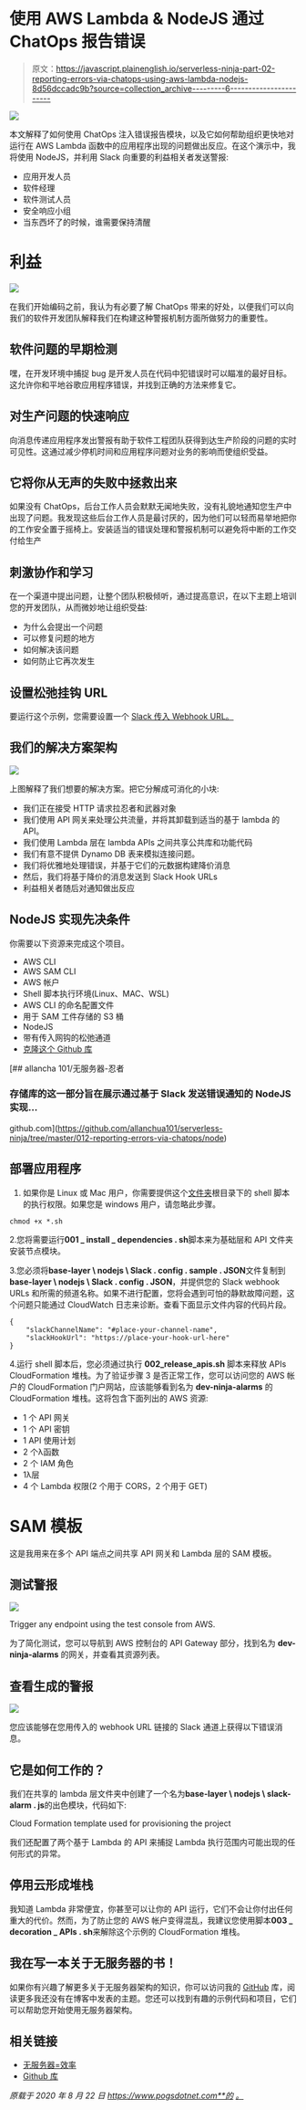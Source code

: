 # 使用 AWS Lambda & NodeJS 通过 ChatOps 报告错误

> 原文：<https://javascript.plainenglish.io/serverless-ninja-part-02-reporting-errors-via-chatops-using-aws-lambda-nodejs-8d56dccadc9b?source=collection_archive---------6----------------------->

![](img/0187b90dc5401fb8691ec63d4758fa23.png)

本文解释了如何使用 ChatOps 注入错误报告模块，以及它如何帮助组织更快地对运行在 AWS Lambda 函数中的应用程序出现的问题做出反应。在这个演示中，我将使用 NodeJS，并利用 Slack 向重要的利益相关者发送警报:

*   应用开发人员
*   软件经理
*   软件测试人员
*   安全响应小组
*   当东西坏了的时候，谁需要保持清醒

# 利益

![](img/59e3729c615801940b2f1c733cce6c45.png)

在我们开始编码之前，我认为有必要了解 ChatOps 带来的好处，以便我们可以向我们的软件开发团队解释我们在构建这种警报机制方面所做努力的重要性。

## 软件问题的早期检测

嘿，在开发环境中捕捉 bug 是开发人员在代码中犯错误时可以瞄准的最好目标。这允许你和平地谷歌应用程序错误，并找到正确的方法来修复它。

## 对生产问题的快速响应

向消息传递应用程序发出警报有助于软件工程团队获得到达生产阶段的问题的实时可见性。这通过减少停机时间和应用程序问题对业务的影响而使组织受益。

## 它将你从无声的失败中拯救出来

如果没有 ChatOps，后台工作人员会默默无闻地失败，没有礼貌地通知您生产中出现了问题。我发现这些后台工作人员是最讨厌的，因为他们可以轻而易举地把你的工作安全置于摇椅上。安装适当的错误处理和警报机制可以避免将中断的工作交付给生产

## 刺激协作和学习

在一个渠道中提出问题，让整个团队积极倾听，通过提高意识，在以下主题上培训您的开发团队，从而微妙地让组织受益:

*   为什么会提出一个问题
*   可以修复问题的地方
*   如何解决该问题
*   如何防止它再次发生

## 设置松弛挂钩 URL

要运行这个示例，您需要设置一个 [Slack 传入 Webhook URL。](https://slack.com/intl/en-sg/help/articles/115005265063-Incoming-webhooks-for-Slack)

## 我们的解决方案架构

![](img/0cc259607ee78c7027b4d92eaadb9bae.png)

上图解释了我们想要的解决方案。把它分解成可消化的小块:

*   我们正在接受 HTTP 请求拉忍者和武器对象
*   我们使用 API 网关来处理公共流量，并将其卸载到适当的基于 lambda 的 API。
*   我们使用 Lambda 层在 lambda APIs 之间共享公共库和功能代码
*   我们有意不提供 Dynamo DB 表来模拟连接问题。
*   我们将优雅地处理错误，并基于它们的元数据构建降价消息
*   然后，我们将基于降价的消息发送到 Slack Hook URLs
*   利益相关者随后对通知做出反应

## NodeJS 实现先决条件

你需要以下资源来完成这个项目。

*   AWS CLI
*   AWS SAM CLI
*   AWS 帐户
*   Shell 脚本执行环境(Linux、MAC、WSL)
*   AWS CLI 的命名配置文件
*   用于 SAM 工件存储的 S3 桶
*   NodeJS
*   带有传入网钩的松弛通道
*   [克隆这个 Github 库](https://github.com/allanchua101/serverless-ninja/tree/master/012-reporting-errors-via-chatops/node)

[](https://github.com/allanchua101/serverless-ninja/tree/master/012-reporting-errors-via-chatops/node) [## allancha 101/无服务器-忍者

### 存储库的这一部分旨在展示通过基于 Slack 发送错误通知的 NodeJS 实现…

github.com](https://github.com/allanchua101/serverless-ninja/tree/master/012-reporting-errors-via-chatops/node) 

## 部署应用程序

1.  如果你是 Linux 或 Mac 用户，你需要提供这个[文件夹](https://github.com/allanchua101/serverless-ninja/tree/master/012-reporting-errors-via-chatops/node)根目录下的 shell 脚本的执行权限。如果您是 windows 用户，请忽略此步骤。

```
chmod +x *.sh
```

2.您将需要运行**001 _ install _ dependencies . sh**脚本来为基础层和 API 文件夹安装节点模块。

3.您必须将**base-layer \ nodejs \ Slack . config . sample . JSON**文件复制到**base-layer \ nodejs \ Slack . config . JSON**，并提供您的 Slack webhook URLs 和所需的频道名称。如果不进行配置，您将会遇到可怕的静默故障问题，这个问题只能通过 CloudWatch 日志来诊断。查看下面显示文件内容的代码片段。

```
{  
    "slackChannelName": "#place-your-channel-name",
    "slackHookUrl": "https://place-your-hook-url-here"
}
```

4.运行 shell 脚本后，您必须通过执行 **002_release_apis.sh** 脚本来释放 APIs CloudFormation 堆栈。为了验证步骤 3 是否正常工作，您可以访问您的 AWS 帐户的 CloudFormation 门户网站，应该能够看到名为 **dev-ninja-alarms** 的 CloudFormation 堆栈。这将包含下面列出的 AWS 资源:

*   1 个 API 网关
*   1 个 API 密钥
*   1 API 使用计划
*   2 个λ函数
*   2 个 IAM 角色
*   1λ层
*   4 个 Lambda 权限(2 个用于 CORS，2 个用于 GET)

# SAM 模板

这是我用来在多个 API 端点之间共享 API 网关和 Lambda 层的 SAM 模板。

## 测试警报

![](img/41744ad01980d9810312a1d99823f546.png)

Trigger any endpoint using the test console from AWS.

为了简化测试，您可以导航到 AWS 控制台的 API Gateway 部分，找到名为 **dev-ninja-alarms** 的网关，并查看其资源列表。

## 查看生成的警报

![](img/82b076270c5b4b5686c693f6954e6f34.png)

您应该能够在您用传入的 webhook URL 链接的 Slack 通道上获得以下错误消息。

## 它是如何工作的？

我们在共享的 lambda 层文件夹中创建了一个名为**base-layer \ nodejs \ slack-alarm . js**的出色模块，代码如下:

Cloud Formation template used for provisioning the project

我们还配置了两个基于 Lambda 的 API 来捕捉 Lambda 执行范围内可能出现的任何形式的异常。

## 停用云形成堆栈

我知道 Lambda 非常便宜，你甚至可以让你的 API 运行，它们不会让你付出任何重大的代价。然而，为了防止您的 AWS 帐户变得混乱，我建议您使用脚本**003 _ decoration _ APIs . sh**来解除这个示例的 CloudFormation 堆栈。

## 我在写一本关于无服务器的书！

如果你有兴趣了解更多关于无服务器架构的知识，你可以访问我的 [GitHub](https://github.com/allanchua101/serverless-ninja) 库，阅读更多我还没有在博客中发表的主题。您还可以找到有趣的示例代码和项目，它们可以帮助您开始使用无服务器架构。

## 相关链接

*   [无服务器=效率](https://medium.com/@ac052790/serverless-ninja-part-01-serverless-efficiency-64cf77915838)
*   [Github 库](https://github.com/allanchua101/serverless-ninja)

*原载于 2020 年 8 月 22 日 https://www.pogsdotnet.com**的* [*。*](https://www.pogsdotnet.com/2020/08/serverless-ninja-reporting-errors-via.html)